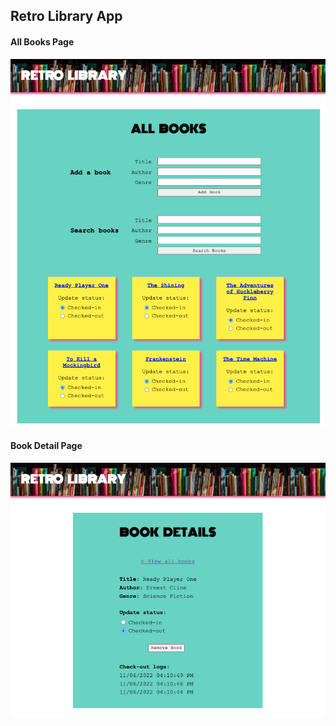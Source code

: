 ## Retro Library App

#### All Books Page
![All books library page](./static/images/all_books.png)

#### Book Detail Page
![All books library page](./static/images/book_detail.png)